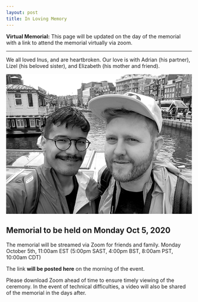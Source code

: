 ```yaml
---
layout: post
title: In Loving Memory
---
```


<p class="message">
  <strong>Virtual Memorial:</strong> This page will be updated on the day of the memorial with a link to attend the memorial virtually via zoom.
</p>

-----

We all loved Inus, and are heartbroken. Our love is with Adrian (his partner), Lizel (his beloved sister), and Elizabeth (his mother and friend). 

![In loving memory of Inus](assets/inus.png) 

## Memorial to be held on Monday Oct 5, 2020
The memorial will be streamed via Zoom for friends and family.
Monday October 5th, 11:00am EST (5:00pm SAST, 4:00pm BST,  8:00am PST, 10:00am CDT) 

The link **will be posted here** on the morning of the event. 

Please download Zoom ahead of time to ensure timely viewing of the ceremony.  In the event of technical difficulties, a video will also be shared of the memorial in the days after. 
